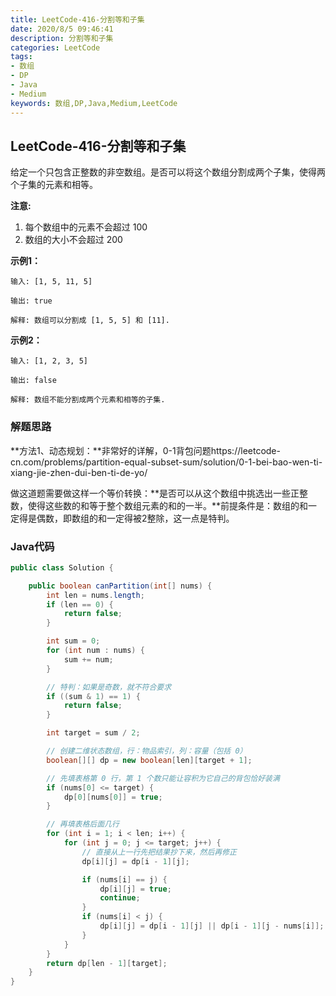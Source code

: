 ```yaml
---
title: LeetCode-416-分割等和子集
date: 2020/8/5 09:46:41
description: 分割等和子集
categories: LeetCode
tags: 
- 数组
- DP
- Java
- Medium
keywords: 数组,DP,Java,Medium,LeetCode
---
```


## LeetCode-416-分割等和子集

给定一个只包含正整数的非空数组。是否可以将这个数组分割成两个子集，使得两个子集的元素和相等。

**注意:**

1. 每个数组中的元素不会超过 100
2. 数组的大小不会超过 200

<!--more-->

**示例1：**

```
输入: [1, 5, 11, 5]

输出: true

解释: 数组可以分割成 [1, 5, 5] 和 [11].
```

**示例2：**

```
输入: [1, 2, 3, 5]

输出: false

解释: 数组不能分割成两个元素和相等的子集.
```

### 解题思路

**方法1、动态规划：**非常好的详解，0-1背包问题https://leetcode-cn.com/problems/partition-equal-subset-sum/solution/0-1-bei-bao-wen-ti-xiang-jie-zhen-dui-ben-ti-de-yo/

做这道题需要做这样一个等价转换：**是否可以从这个数组中挑选出一些正整数，使得这些数的和等于整个数组元素的和的一半。**前提条件是：数组的和一定得是偶数，即数组的和一定得被2整除，这一点是特判。

### Java代码

```java
public class Solution {

    public boolean canPartition(int[] nums) {
        int len = nums.length;
        if (len == 0) {
            return false;
        }

        int sum = 0;
        for (int num : nums) {
            sum += num;
        }

        // 特判：如果是奇数，就不符合要求
        if ((sum & 1) == 1) {
            return false;
        }

        int target = sum / 2;

        // 创建二维状态数组，行：物品索引，列：容量（包括 0）
        boolean[][] dp = new boolean[len][target + 1];

        // 先填表格第 0 行，第 1 个数只能让容积为它自己的背包恰好装满
        if (nums[0] <= target) {
            dp[0][nums[0]] = true;
        }

        // 再填表格后面几行
        for (int i = 1; i < len; i++) {
            for (int j = 0; j <= target; j++) {
                // 直接从上一行先把结果抄下来，然后再修正
                dp[i][j] = dp[i - 1][j];

                if (nums[i] == j) {
                    dp[i][j] = true;
                    continue;
                }
                if (nums[i] < j) {
                    dp[i][j] = dp[i - 1][j] || dp[i - 1][j - nums[i]];
                }
            }
        }
        return dp[len - 1][target];
    }
}
```



